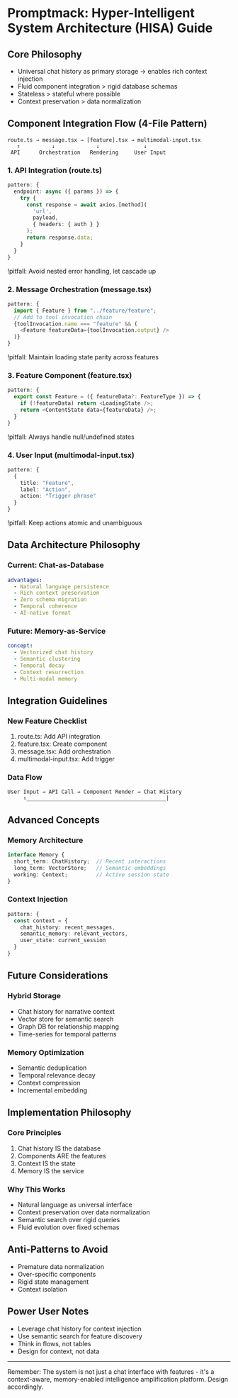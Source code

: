 # Promptmack: Hyper-Intelligent System Architecture (HISA) Guide

## Core Philosophy
- Universal chat history as primary storage → enables rich context injection
- Fluid component integration > rigid database schemas
- Stateless > stateful where possible
- Context preservation > data normalization

## Component Integration Flow (4-File Pattern)
```mermaid
route.ts → message.tsx → [feature].tsx → multimodal-input.tsx
   ↑          ↓             ↓              ↓
 API      Orchestration   Rendering     User Input
```

### 1. API Integration (route.ts)
```typescript
pattern: {
  endpoint: async ({ params }) => {
    try {
      const response = await axios.[method](
        'url',
        payload,
        { headers: { auth } }
      );
      return response.data;
    }
  }
}
```
!pitfall: Avoid nested error handling, let cascade up

### 2. Message Orchestration (message.tsx)
```typescript
pattern: {
  import { Feature } from "../feature/feature";
  // Add to tool invocation chain
  {toolInvocation.name === "feature" && (
    <Feature featureData={toolInvocation.output} />
  )}
}
```
!pitfall: Maintain loading state parity across features

### 3. Feature Component (feature.tsx)
```typescript
pattern: {
  export const Feature = ({ featureData?: FeatureType }) => {
    if (!featureData) return <LoadingState />;
    return <ContentState data={featureData} />;
  }
}
```
!pitfall: Always handle null/undefined states

### 4. User Input (multimodal-input.tsx)
```typescript
pattern: {
  {
    title: "Feature",
    label: "Action",
    action: "Trigger phrase"
  }
}
```
!pitfall: Keep actions atomic and unambiguous

## Data Architecture Philosophy

### Current: Chat-as-Database
```yaml
advantages:
  - Natural language persistence
  - Rich context preservation
  - Zero schema migration
  - Temporal coherence
  - AI-native format
```

### Future: Memory-as-Service
```yaml
concept:
  - Vectorized chat history
  - Semantic clustering
  - Temporal decay
  - Context resurrection
  - Multi-modal memory
```

## Integration Guidelines

### New Feature Checklist
1. route.ts: Add API integration
2. feature.tsx: Create component
3. message.tsx: Add orchestration
4. multimodal-input.tsx: Add trigger

### Data Flow
```
User Input → API Call → Component Render → Chat History
     ↑____________________________________________|
```

## Advanced Concepts

### Memory Architecture
```typescript
interface Memory {
  short_term: ChatHistory;  // Recent interactions
  long_term: VectorStore;   // Semantic embeddings
  working: Context;         // Active session state
}
```

### Context Injection
```typescript
pattern: {
  const context = {
    chat_history: recent_messages,
    semantic_memory: relevant_vectors,
    user_state: current_session
  }
}
```

## Future Considerations

### Hybrid Storage
- Chat history for narrative context
- Vector store for semantic search
- Graph DB for relationship mapping
- Time-series for temporal patterns

### Memory Optimization
- Semantic deduplication
- Temporal relevance decay
- Context compression
- Incremental embedding

## Implementation Philosophy

### Core Principles
1. Chat history IS the database
2. Components ARE the features
3. Context IS the state
4. Memory IS the service

### Why This Works
- Natural language as universal interface
- Context preservation over data normalization
- Semantic search over rigid queries
- Fluid evolution over fixed schemas

## Anti-Patterns to Avoid
- Premature data normalization
- Over-specific components
- Rigid state management
- Context isolation

## Power User Notes
- Leverage chat history for context injection
- Use semantic search for feature discovery
- Think in flows, not tables
- Design for context, not data

---

Remember: The system is not just a chat interface with features - it's a context-aware, memory-enabled intelligence amplification platform. Design accordingly.
